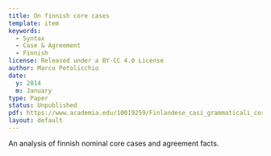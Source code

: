 ```yaml
---
title: On finnish core cases 
template: item
keywords: 
  - Syntax
  - Case & Agreement
  - Finnish
license: Released under a BY-CC 4.0 License
author: Marco Petolicchio
date: 
  y: 2014
  m: January
type: Paper
status: Unpublished
pdf: https://www.academia.edu/10019259/Finlandese_casi_grammaticali_core_
layout: default
---
```


An analysis of finnish nominal core cases and agreement facts.